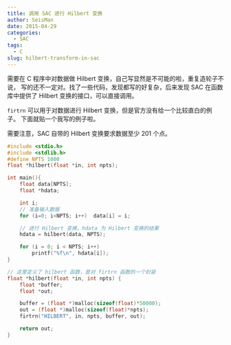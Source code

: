 ```yaml
---
title: 调用 SAC 进行 Hilbert 变换
author: SeisMan
date: 2015-04-29
categories:
  - SAC
tags:
  - C
slug: hilbert-transform-in-sac
---
```


需要在 C 程序中对数据做 Hilbert 变换，自己写显然是不可能的啦，重复造轮子不说，
写的还不一定对。找了一些代码，发现都写的好复杂，后来发现 SAC 在函数库中提供了
Hilbert 变换的接口，可以直接调用。

`firtrn` 可以用于对数据进行 Hilbert 变换，但是官方没有给一个比较直白的例子。
下面就贴一个我写的例子啦。

<!--more-->

需要注意，SAC 自带的 Hilbert 变换要求数据至少 201 个点。

``` C
#include <stdio.h>
#include <stdlib.h>
#define NPTS 1000
float *hilbert(float *in, int npts);

int main(){
    float data[NPTS];
    float *hdata;

    int i;
    // 准备输入数据
    for (i=0; i<NPTS; i++)  data[i] = i;

    // 进行 Hilbert 变换，hdata 为 Hilbert 变换的结果
    hdata = hilbert(data, NPTS);

    for (i = 0; i < NPTS; i++)
        printf("%f\n", hdata[i]);
}

// 这里定义了 hilbert 函数，是对 firtrn 函数的一个封装
float *hilbert(float *in, int npts) {
    float *buffer;
    float *out;

    buffer = (float *)malloc(sizeof(float)*50000);
    out = (float *)malloc(sizeof(float)*npts);
    firtrn("HILBERT", in, npts, buffer, out);

    return out;
}
```
